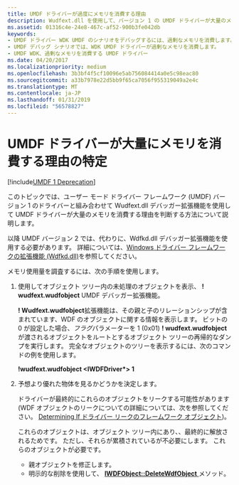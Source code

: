 ```yaml
---
title: UMDF ドライバーが過度にメモリを消費する理由
description: Wudfext.dll を使用して、バージョン 1 の UMDF ドライバーが大量のメモリを消費する理由を判断する方法について説明します。
ms.assetid: 01316c4e-24e8-467c-af52-900b3fe042db
keywords:
- UMDF ドライバー WDK UMDF のシナリオをデバッグするには、過剰なメモリを消費します。
- UMDF デバッグ シナリオでは、WDK UMDF ドライバーが過剰なメモリを消費します。
- UMDF WDK、過剰なメモリを消費する UMDF ドライバー
ms.date: 04/20/2017
ms.localizationpriority: medium
ms.openlocfilehash: 3b3bf4f5cf10096e5ab756084414a0e5c98eac80
ms.sourcegitcommit: a33b7978e22d5bb9f65ca7056f955319049a2e4c
ms.translationtype: MT
ms.contentlocale: ja-JP
ms.lasthandoff: 01/31/2019
ms.locfileid: "56578827"
---
```

# <a name="determining-why-a-umdf-driver-consumes-an-excessive-amount-of-memory"></a>UMDF ドライバーが大量にメモリを消費する理由の特定

[!include[UMDF 1 Deprecation](../umdf-1-deprecation.md)]

このトピックでは、ユーザー モード ドライバー フレームワーク (UMDF) バージョン 1 のドライバーと組み合わせて Wudfext.dll デバッガー拡張機能を使用して UMDF ドライバーが大量のメモリを消費する理由を判断する方法について説明します。

以降 UMDF バージョン 2 では、代わりに、Wdfkd.dll デバッガー拡張機能を使用する必要があります。 詳細については、[Windows ドライバー フレームワークの拡張機能 (Wdfkd.dll)](https://msdn.microsoft.com/library/windows/hardware/ff551876)を参照してください。

メモリ使用量を調査するには、次の手順を使用します。

1.  使用してオブジェクト ツリー内の未処理のオブジェクトを表示、 **! wudfext.wudfobject** UMDF デバッガー拡張機能。

    **! Wudfext.wudfobject**拡張機能は、その親と子のリレーションシップが含まれています、WDF のオブジェクトに関する情報を表示します。 ビットの 0 が設定した場合、*フラグ*パラメーターを 1 (0x01) **! wudfext.wudfobject**が渡されるオブジェクトをルートとするオブジェクト ツリーの再帰的なダンプを実行します。 完全なオブジェクトのツリーを表示するには、次のコマンドの例を使用します。

    **!wudfext.wudfobject &lt;IWDFDriver\*&gt; 1**

2.  予想より優れた物体を見るかどうかを決定します。

    ドライバーが最終的にこれらのオブジェクトをリークする可能性があります (WDF オブジェクトのリークについての詳細については、次を参照してください。 [Determining If ドライバー リークのフレームワーク オブジェクト](determining-if-a-driver-leaks-framework-objects.md))。

    これらのオブジェクトは、オブジェクト ツリー内にあり、、最終的に解放されるためです。 ただし、それらが累積されているが不必要にします。 これらのオブジェクトが必要です。

    -   親オブジェクトを修正します。
    -   明示的な削除を使用して、 [ **IWDFObject::DeleteWdfObject** ](https://msdn.microsoft.com/library/windows/hardware/ff560210)メソッド。

 

 





